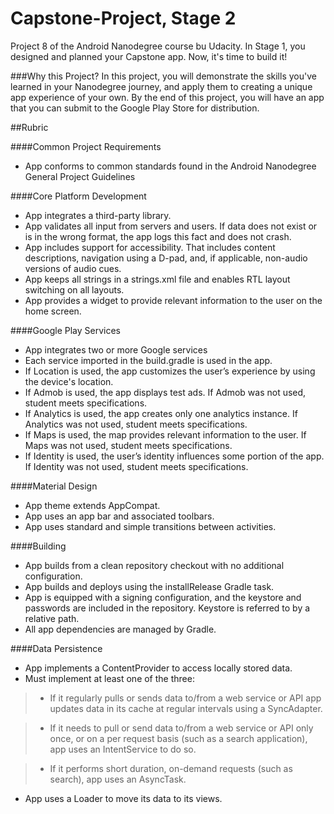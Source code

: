 # Capstone-Project, Stage 2
Project 8 of the Android Nanodegree course bu Udacity. In Stage 1, you designed and planned your Capstone app. Now, it's time to build it!

###Why this Project?
In this project, you will demonstrate the skills you've learned in your Nanodegree journey, and apply them to creating a unique app experience of your own. By the end of this project, you will have an app that you can submit to the Google Play Store for distribution.

##Rubric

####Common Project Requirements
- App conforms to common standards found in the Android Nanodegree General Project Guidelines

####Core Platform Development
- App integrates a third-party library.
- App validates all input from servers and users. If data does not exist or is in the wrong format, the app logs this fact and does not crash.
- App includes support for accessibility. That includes content descriptions, navigation using a D-pad, and, if applicable, non-audio versions of audio cues.
- App keeps all strings in a strings.xml file and enables RTL layout switching on all layouts.
- App provides a widget to provide relevant information to the user on the home screen.

####Google Play Services
- App integrates two or more Google services
- Each service imported in the build.gradle is used in the app.
- If Location is used, the app customizes the user’s experience by using the device's location.
- If Admob is used, the app displays test ads. If Admob was not used, student meets specifications.
- If Analytics is used, the app creates only one analytics instance. If Analytics was not used, student meets specifications.
- If Maps is used, the map provides relevant information to the user. If Maps was not used, student meets specifications.
- If Identity is used, the user’s identity influences some portion of the app. If Identity was not used, student meets specifications.

####Material Design
- App theme extends AppCompat.
- App uses an app bar and associated toolbars.
- App uses standard and simple transitions between activities.

####Building
- App builds from a clean repository checkout with no additional configuration.
- App builds and deploys using the installRelease Gradle task.
- App is equipped with a signing configuration, and the keystore and passwords are included in the repository. Keystore is referred to by a relative path.
- All app dependencies are managed by Gradle.

####Data Persistence
- App implements a ContentProvider to access locally stored data.
- Must implement at least one of the three:

> - If it regularly pulls or sends data to/from a web service or API app updates data in its cache at regular intervals using a SyncAdapter.

> - If it needs to pull or send data to/from a web service or API only once, or on a per request basis (such as a search application), app uses an IntentService to do so.

> - If it performs short duration, on-demand requests (such as search), app uses an AsyncTask.

- App uses a Loader to move its data to its views.
